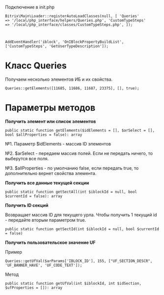 Подключение в init.php

<code>Bitrix\Main\Loader::registerAutoLoadClasses(null, [
'Queries' => '/local/php_interface/helpers/Queries.php',
'CustomTypeSteps' => '/local/php_interface/classes/CustomTypeSteps.php',
]);

AddEventHandler('iblock', 'OnIBlockPropertyBuildList', ['CustomTypeSteps', 'GetUserTypeDescription']);</code>

# Класс Queries

Получаем несколько элементов ИБ и их свойства.

`Queries::getElements([11685, 11686, 11687, 23375], [], true);`

# Параметры методов

**Получить элемент или список элементов**

`public static function getElements($idElements = [], $arSelect = [], bool $allProperties = false): array`

№1. Параметр $idElements - массив ID элементов

№2. $arSelect - передаем массив полей. Если не передать ничего, то выберутся все поля.

№3. $allProperties - по умолчанию false, если передать true, то дополнительно вернет свойства элемента.


**Получить все данные текущей секции**

`public static function getSectAll(int $iblockId = null, bool $currentId = false): array`

**Получить ID секций**

Возвращает массив ID для текущего урла. Чтобы получить 1 текущий id - передайте вторым параметром true.

`public static function getSectId(int $iblockId = null, bool $currentId = false)`

**Получить пользовательское значение UF**

Пример

`Queries::getUfVal($arParams['IBLOCK_ID'], 155, ["UF_SECTION_DESCR", 'UF_BANNER_HAVE', 'UF_CODE_TEXT']);`

Метод

`public static function getUfVal(int $iblockId, int $idSection, $ufProperties = []): array`
